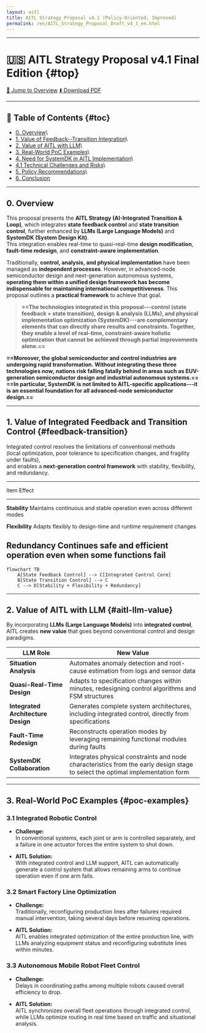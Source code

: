```yaml
---
layout: aitl
title: AITL Strategy Proposal v4.1 (Policy-Oriented, Improved)
permalink: /en/AITL_Strategy_Proposal_Draft_v4_1_en.html
---
```


---

# 🇺🇸 **AITL Strategy Proposal v4.1 Final Edition** {#top}

<div class="btn-row">
  <a class="btn" href="#overview">📎 Jump to Overview</a>
  <a class="btn" href="./Figures/AITL_Strategy_Proposal_Draft_v4_1_Improved.pdf">⬇️ Download PDF</a>
</div>

---
## 📑 Table of Contents {#toc}

-   [0. Overview](#overview)\
-   [1. Value of Feedback--Transition
    Integration](#feedback-transition)\
-   [2. Value of AITL with LLM](#aitl-llm-value)\
-   [3. Real-World PoC Examples](#poc-examples)\
-   [4. Need for SystemDK in AITL Implementation](#systemdk)\
-   [4.1 Technical Challenges and Risks](#risks)\
-   [5. Policy Recommendations](#policy)\
-   [6. Conclusion](#conclusion)

---

## 0. Overview

This proposal presents the **AITL Strategy (AI-Integrated Transition &
Loop)**, which integrates **state feedback control** and **state
transition control**, further enhanced by **LLMs (Large Language
Models)** and **SystemDK (System Design Kit)**.\
This integration enables real-time to quasi-real-time **design
modification**, **fault-time redesign**, and **constraint-aware
implementation**.

Traditionally, **control, analysis, and physical implementation** have
been managed as **independent processes**. However, in advanced-node
semiconductor design and next-generation autonomous systems, **operating
them within a unified design framework has become indispensable for
maintaining international competitiveness**. This proposal outlines a
**practical framework** to achieve that goal.

> **==The technologies integrated in this proposal---control (state
> feedback + state transition), design & analysis (LLMs), and physical
> implementation optimization (SystemDK)---are complementary elements
> that can directly share results and constraints. Together, they enable
> a level of real-time, constraint-aware holistic optimization that
> cannot be achieved through partial improvements alone.==**

**==Moreover, the global semiconductor and control industries are
undergoing rapid transformation. Without integrating these three
technologies *now*, nations risk falling fatally behind in areas such as
EUV-generation semiconductor design and industrial autonomous
systems.==**\
**==In particular, SystemDK is not limited to AITL-specific
applications---it is an essential foundation for all advanced-node
semiconductor design.==**

---

## 1. Value of Integrated Feedback and Transition Control {#feedback-transition}

Integrated control resolves the limitations of conventional methods\
(local optimization, poor tolerance to specification changes, and
fragility under faults),\
and enables a **next-generation control framework** with stability,
flexibility, and redundancy.

  -----------------------------------------------------------------------
  Item                                Effect
  ----------------------------------- -----------------------------------
  **Stability**                       Maintains continuous and stable
                                      operation even across different
                                      modes

  **Flexibility**                     Adapts flexibly to design-time and
                                      runtime requirement changes

  **Redundancy**                      Continues safe and efficient
                                      operation even when some functions
                                      fail
  -----------------------------------------------------------------------

``` mermaid
flowchart TB
    A[State Feedback Control] --> C[Integrated Control Core]
    B[State Transition Control] --> C
    C --> D[Stability + Flexibility + Redundancy]
```

---

## 2. **Value of AITL with LLM** {#aitl-llm-value}

By incorporating **LLMs (Large Language Models)** into **integrated control**,  
AITL creates **new value** that goes beyond conventional control and design paradigms.  

| **LLM Role** | **New Value** |
|---|---|
| **Situation Analysis** | Automates anomaly detection and root-cause estimation from logs and sensor data |
| **Quasi-Real-Time Design** | Adapts to specification changes within minutes, redesigning control algorithms and FSM structures |
| **Integrated Architecture Design** | Generates complete system architectures, including integrated control, directly from specifications |
| **Fault-Time Redesign** | Reconstructs operation modes by leveraging remaining functional modules during faults |
| **SystemDK Collaboration** | Integrates physical constraints and node characteristics from the early design stage to select the optimal implementation form |

---

## 3. **Real-World PoC Examples** {#poc-examples}

### 3.1 **Integrated Robotic Control**
- **Challenge:**  
  In conventional systems, each joint or arm is controlled separately, and a failure in one actuator forces the entire system to shut down.  

- **AITL Solution:**  
  With integrated control and LLM support, AITL can automatically generate a control system that allows remaining arms to continue operation even if one arm fails.  

### 3.2 **Smart Factory Line Optimization**
- **Challenge:**  
  Traditionally, reconfiguring production lines after failures required manual intervention, taking several days before resuming operations.  

- **AITL Solution:**  
  AITL enables integrated optimization of the entire production line, with LLMs analyzing equipment status and reconfiguring substitute lines within minutes.  

### 3.3 **Autonomous Mobile Robot Fleet Control**
- **Challenge:**  
  Delays in coordinating paths among multiple robots caused overall efficiency to drop.  

- **AITL Solution:**  
  AITL synchronizes overall fleet operations through integrated control, while LLMs optimize routing in real time based on traffic and situational analysis.

